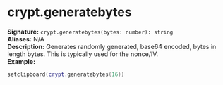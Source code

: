 # crypt.generatebytes
**Signature:** `crypt.generatebytes(bytes: number): string` <br>
**Aliases:** N/A <br>
**Description:** Generates randomly generated, base64 encoded, bytes in length bytes. This is typically used for the nonce/IV.<br>
**Example:**
```lua
setclipboard(crypt.generatebytes(16))
```
